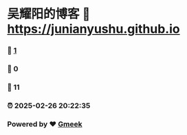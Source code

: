 # 吴耀阳的博客 :link: https://junianyushu.github.io 
### :page_facing_up: [1](https://junianyushu.github.io/tag.html) 
### :speech_balloon: 0 
### :hibiscus: 11 
### :alarm_clock: 2025-02-26 20:22:35 
### Powered by :heart: [Gmeek](https://github.com/Meekdai/Gmeek)
